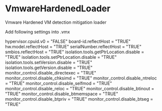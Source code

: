 # VmwareHardenedLoader
Vmware Hardened VM detection mitigation loader

Add following settings into .vmx

hypervisor.cpuid.v0 = "FALSE"
board-id.reflectHost = "TRUE"
hw.model.reflectHost = "TRUE"
serialNumber.reflectHost = "TRUE"
smbios.reflectHost = "TRUE"
isolation.tools.getPtrLocation.disable = "TRUE"
isolation.tools.setPtrLocation.disable = "TRUE"
isolation.tools.setVersion.disable = "TRUE"
isolation.tools.getVersion.disable = "TRUE"
monitor_control.disable_directexec = "TRUE"
monitor_control.disable_chksimd = "TRUE"
monitor_control.disable_ntreloc = "TRUE"
monitor_control.disable_selfmod = "TRUE"
monitor_control.disable_reloc = "TRUE"
monitor_control.disable_btinout = "TRUE"
monitor_control.disable_btmemspace = "TRUE"
monitor_control.disable_btpriv = "TRUE"
monitor_control.disable_btseg = "TRUE"
